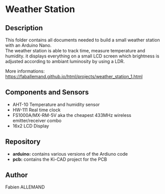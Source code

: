 # Weather Station

## Description

This folder contains all documents needed to build a small weather station with an Arduino Nano.  
The weather station is able to track time, measure temperature and humidity. it displays everything on a small LCD screen which brightness is adjusted according to ambiant luminosity by using a LDR.

More informations: https://faballemand.github.io/html/projects/weather_station_1.html

## Components and Sensors

- AHT-10 Temperature and humidity sensor  
- HW-111 Real time clock  
- FS1000A/MX-RM-5V aka the cheapest 433MHz wireless emitter/receiver combo  
- 16x2 LCD Display  

## Repository

- **arduino:** contains various versions of the Ardiuno code  
- **pcb:** contains the Ki-CAD project for the PCB  

## Author

Fabien ALLEMAND